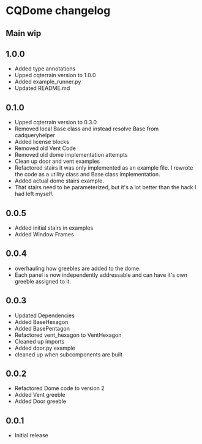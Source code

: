 # CQDome changelog

## Main wip

## 1.0.0
* Added type annotations
* Upped cqterrain version to 1.0.0
* Added example_runner.py
* Updated README.md

## 0.1.0
* Upped cqterrain version to 0.3.0
* Removed local Base class and instead resolve Base from cadqueryhelper
* Added license blocks
* Removed old Vent Code
* Removed old dome implementation attempts
* Clean up door and vent examples
* Refactored stairs it was only implemented as an example file. I rewrote the code as a utility class and Base class implementation.
* Added actual dome stairs example.
* That stairs need to be parameterized, but it's a lot better than the hack I had left myself.

## 0.0.5
* Added initial stairs in examples
* Added Window Frames

## 0.0.4
* overhauling how greebles are added to the dome.
* Each panel is now independently addressable and can have it's own greeble assigned to it.

## 0.0.3 
* Updated Dependencies
* Added BaseHexagon
* Added BasePentagon
* Refactored vent_hexagon to VentHexagon
* Cleaned up imports
* Added door.py example
* cleaned up when subcomponents are built

## 0.0.2
* Refactored Dome code to version 2
* Added Vent greeble
* Added Door greeble


## 0.0.1
* Initial release
